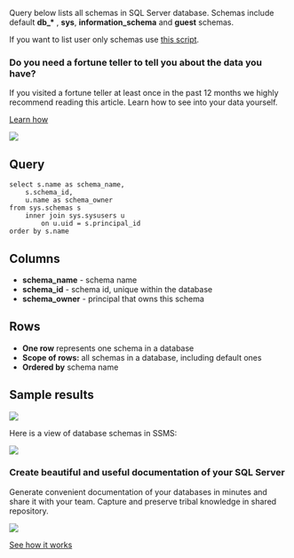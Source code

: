 Query below lists all schemas in SQL Server database. Schemas include default **db\_\*** , **sys**, **information\_schema** and **guest** schemas.

If you want to list user only schemas use [this script](https://dataedo.com/kb/query/sql-server/list-user-schemas-in-database).

### Do you need a fortune teller to tell you about the data you have?

If you visited a fortune teller at least once in the past 12 months we highly recommend reading this article. Learn how to see into your data yourself.

[Learn how](https://dataedo.com/blog/confused-when-trying-to-work-with-databases?cta=kb-query-fairy)

[![](https://dataedo.com/asset/img/markdown/docs/test-article/d36a7df6380a23152f19389890296cdc.png)](https://dataedo.com/blog/confused-when-trying-to-work-with-databases?cta=kb-query-fairy)

## Query

```
select s.name as schema_name, 
    s.schema_id,
    u.name as schema_owner
from sys.schemas s
    inner join sys.sysusers u
        on u.uid = s.principal_id
order by s.name
```

## Columns

-   **schema\_name** - schema name
-   **schema\_id** - schema id, unique within the database
-   **schema\_owner** - principal that owns this schema

## Rows

-   **One row** represents one schema in a database
-   **Scope of rows:** all schemas in a database, including default ones
-   **Ordered by** schema name

## Sample results

![](https://dataedo.com/asset/img/kb/query/sql-server/schemas_in_database.png)

Here is a view of database schemas in SSMS:

![](https://dataedo.com/asset/img/kb/query/sql-server/schemas_in_database_ssms.png)

### Create beautiful and useful documentation of your SQL Server

Generate convenient documentation of your databases in minutes and share it with your team. Capture and preserve tribal knowledge in shared repository.

[![](https://dataedo.com/asset/img/markdown/docs/test-article/30c11fa4b210f11740f56e85ca8bf9c6.gif)](https://demo.dataedo.com/)

[See how it works](https://demo.dataedo.com/)